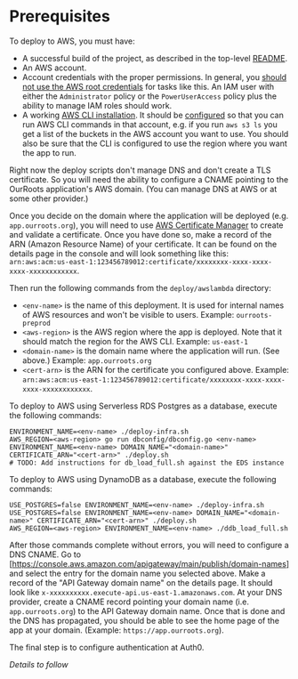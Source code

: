 # Prerequisites
To deploy to AWS, you must have:

* A successful build of the project, as described in the top-level [README](../../README.md).
* An AWS account.
* Account credentials with the proper permissions. In general, you [should not use the AWS root credentials](https://docs.aws.amazon.com/general/latest/gr/root-vs-iam.html) for tasks like this. An IAM user with either the `Administrator` policy or the `PowerUserAccess` policy plus the ability to manage IAM roles should work.
* A working [AWS CLI installation](https://docs.aws.amazon.com/cli/latest/userguide/cli-chap-install.html).
It should be [configured](https://docs.aws.amazon.com/cli/latest/userguide/cli-chap-configure.html) so that you can run AWS CLI commands in that account, e.g. if you run `aws s3 ls` you get a list of the buckets in the AWS account you want to use. You should also be sure that the CLI is configured to use the region where you want the app to run.

Right now the deploy scripts don't manage DNS and don't create a TLS certificate. So you will need the ability to configure a CNAME pointing to the OurRoots application's AWS domain. (You can manage DNS at AWS or at some other provider.)

Once you decide on the domain where the application will be deployed (e.g. `app.ourroots.org`), you will need to use [AWS Certificate Manager](https://console.aws.amazon.com/acm/home) to create and validate a certificate. Once you have done so, make a record of the ARN (Amazon Resource Name) of your certificate. It can be found on the details page in the console and will look something like this: `arn:aws:acm:us-east-1:123456789012:certificate/xxxxxxxx-xxxx-xxxx-xxxx-xxxxxxxxxxxx`.

Then run the following commands from the `deploy/awslambda` directory:

* `<env-name>` is the name of this deployment. It is used for internal names of AWS resources and won't be visible to users. Example: `ourroots-preprod`
* `<aws-region>` is the AWS region where the app is deployed. Note that it should match the region for the AWS CLI. Example: `us-east-1`
* `<domain-name>` is the domain name where the application will run. (See above.) Example: `app.ourroots.org`
* `<cert-arn>` is the ARN for the certificate you configured above. Example: `arn:aws:acm:us-east-1:123456789012:certificate/xxxxxxxx-xxxx-xxxx-xxxx-xxxxxxxxxxxx`.

To deploy to AWS using Serverless RDS Postgres as a database, execute the following commands:
```
ENVIRONMENT_NAME=<env-name> ./deploy-infra.sh
AWS_REGION=<aws-region> go run dbconfig/dbconfig.go <env-name>
ENVIRONMENT_NAME=<env-name> DOMAIN_NAME="<domain-name>" CERTIFICATE_ARN="<cert-arn>" ./deploy.sh
# TODO: Add instructions for db_load_full.sh against the EDS instance
```

To deploy to AWS using DynamoDB as a database, execute the following commands:
```
USE_POSTGRES=false ENVIRONMENT_NAME=<env-name> ./deploy-infra.sh
USE_POSTGRES=false ENVIRONMENT_NAME=<env-name> DOMAIN_NAME="<domain-name>" CERTIFICATE_ARN="<cert-arn>" ./deploy.sh
AWS_REGION=<aws-region> ENVIRONMENT_NAME=<env-name> ./ddb_load_full.sh
```

After those commands complete without errors, you will need to configure a DNS CNAME. Go to [https://console.aws.amazon.com/apigateway/main/publish/domain-names] and select the entry for the domain name you selected above. Make a record of the "API Gateway domain name" on the details page. It should look like `x-xxxxxxxxxx.execute-api.us-east-1.amazonaws.com`. At your DNS provider, create a CNAME record pointing your domain name (i.e. `app.ourroots.org`) to the API Gateway domain name. Once that is done and the DNS has propagated, you should be able to see the home page of the app at your domain. (Example: `https://app.ourroots.org`).

The final step is to configure authentication at Auth0.

*Details to follow*
